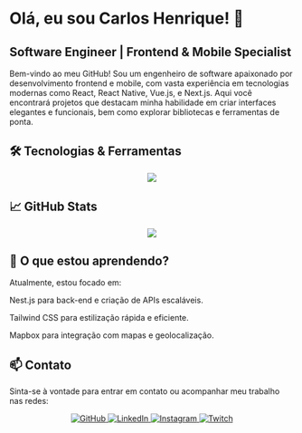 # Olá, eu sou Carlos Henrique! 👋
## Software Engineer | Frontend & Mobile Specialist

Bem-vindo ao meu GitHub! Sou um engenheiro de software apaixonado por desenvolvimento frontend e mobile, com vasta experiência em tecnologias modernas como React, React Native, Vue.js, e Next.js. Aqui você encontrará projetos que destacam minha habilidade em criar interfaces elegantes e funcionais, bem como explorar bibliotecas e ferramentas de ponta.


## 🛠️ Tecnologias & Ferramentas
  <div align="center" >
<a href="https://skillicons.dev"   >
  <img src="https://skillicons.dev/icons?i=git,vscode,javascript,typescript,css,html,react,next,tailwind,sass,nodejs,express,vue,figma,github,jest,materialui,linux,postman,styledcomponents,vercel,vite,bootstrap,mongodb,postgres,discord,linkedin,instagram" />
</a>
  <br />

  </div>



## 📈 GitHub Stats
 <div align="center" >
     <img src="https://github-profile-trophy.vercel.app/?username=Ceagah2&row=1&column=6&theme=dracula&margin-w=15&margin-h=15"/>
  </div>



## 🌱 O que estou aprendendo?
Atualmente, estou focado em:

Nest.js para back-end e criação de APIs escaláveis.

Tailwind CSS para estilização rápida e eficiente.


Mapbox para integração com mapas e geolocalização.



## 📫 Contato
Sinta-se à vontade para entrar em contato ou acompanhar meu trabalho nas redes:

<p align="center"> <a href="https://github.com/ceagah2" target="_blank"> <img alt="GitHub" src="https://img.shields.io/badge/GitHub-%2312100E.svg?style=for-the-badge&logo=github&logoColor=white" /> </a> <a href="https://www.linkedin.com/in/carlosceagah/" target="_blank"> <img alt="LinkedIn" src="https://img.shields.io/badge/LinkedIn-%230077B5.svg?style=for-the-badge&logo=linkedin&logoColor=white" /> </a> <a href="https://www.instagram.com/ceagah.dev/" target="_blank"> <img alt="Instagram" src="https://img.shields.io/badge/Instagram-E4405F?style=for-the-badge&logo=instagram&logoColor=white" /> </a> <a href="https://twitch.tv/forrest_carlos" target="_blank"> <img alt="Twitch" src="https://img.shields.io/badge/Twitch-9146FF?style=for-the-badge&logo=twitch&logoColor=white" /> </a> </p>

